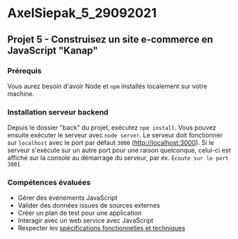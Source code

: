 # AxelSiepak_5_29092021

## Projet 5 - Construisez un site e-commerce en JavaScript "Kanap"

### Prérequis

Vous aurez besoin d'avoir Node et `npm` installés localement sur votre machine.

### Installation serveur backend

Depuis le dossier "back" du projet, exécutez `npm install`. Vous pouvez ensuite exécuter
le serveur avec `node server`. Le serveur doit fonctionner sur `localhost`
avec le port par défaut `3000` (<http://localhost:3000>). Si le serveur s'exécute
sur un autre port pour une raison quelconque, celui-ci est affiché sur la console
au démarrage du serveur, par ex. `Écoute sur le port 3001`

### Compétences évaluées

* Gérer des événements JavaScript
* Valider des données issues de sources externes
* Créer un plan de test pour une application
* Interagir avec un web service avec JavaScript
* Respecter les [spécifications fonctionnelles et techniques](https://s3.eu-west-1.amazonaws.com/course.oc-static.com/projects/DWJ_FR_P5/DW+P5+-+Specifications+fonctionnelles.pdf "voir les spécifications")
